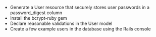 + Generate a User resource that securely stores user passwords in a password_digest column
+ Install the bcrypt-ruby gem
+ Declare reasonable validations in the User model
+ Create a few example users in the database using the Rails console